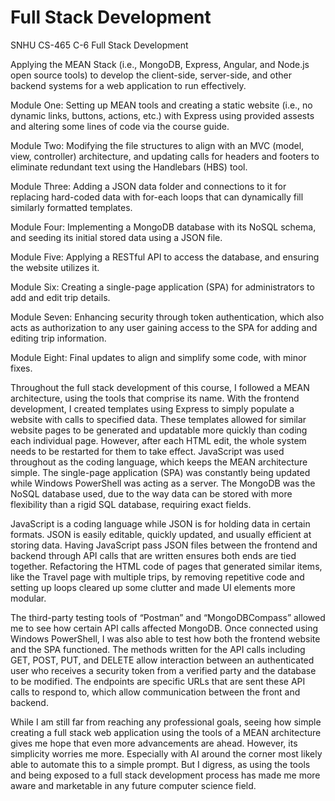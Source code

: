 # Full Stack Development
SNHU CS-465 C-6 Full Stack Development

Applying the MEAN Stack (i.e., MongoDB, Express, Angular, and Node.js open source tools) to develop the client-side, server-side, and other backend systems for a web application to run effectively.

Module One: Setting up MEAN tools and creating a static website (i.e., no dynamic links, buttons, actions, etc.) with Express using provided assests and altering some lines of code via the course guide.

Module Two: Modifying the file structures to align with an MVC (model, view, controller) architecture, and updating calls for headers and footers to eliminate redundant text using the Handlebars (HBS) tool.

Module Three: Adding a JSON data folder and connections to it for replacing hard-coded data with for-each loops that can dynamically fill similarly formatted templates.

Module Four: Implementing a MongoDB database with its NoSQL schema, and seeding its initial stored data using a JSON file.

Module Five: Applying a RESTful API to access the database, and ensuring the website utilizes it.

Module Six: Creating a single-page application (SPA) for administrators to add and edit trip details.

Module Seven: Enhancing security through token authentication, which also acts as authorization to any user gaining access to the SPA for adding and editing trip information.

Module Eight: Final updates to align and simplify some code, with minor fixes.

Throughout the full stack development of this course, I followed a MEAN architecture, using  the tools that comprise its name. With the frontend development, I created templates using Express to simply populate a website with calls to specified data. These templates allowed for similar website pages to be generated and updatable more quickly than coding each individual page. However, after each HTML edit, the whole system needs to be restarted for them to take effect. JavaScript was used throughout as the coding language, which keeps the MEAN architecture simple. The single-page application (SPA) was constantly being updated while Windows PowerShell was acting as a server. The MongoDB was the NoSQL database used, due to the way data can be stored with more flexibility than a rigid SQL database, requiring exact fields.

JavaScript is a coding language while JSON is for holding data in certain formats. JSON is easily editable, quickly updated, and usually efficient at storing data. Having JavaScript pass JSON files between the frontend and backend through API calls that are written ensures both ends are tied together. Refactoring the HTML code of pages that generated similar items, like the Travel page with multiple trips, by removing repetitive code and setting up loops cleared up some clutter and made UI elements more modular. 

The third-party testing tools of “Postman” and “MongoDBCompass” allowed me to see how certain API calls affected MongoDB. Once connected using Windows PowerShell, I was also able to test how both the frontend website and the SPA functioned. The methods written for the API calls including GET, POST, PUT, and DELETE allow interaction between an authenticated user who receives a security token from a verified party and the database to be modified. The endpoints are specific URLs that are sent these API calls to respond to, which allow communication between the front and backend.

While I am still far from reaching any professional goals, seeing how simple creating a full stack web application using the tools of a MEAN architecture gives me hope that even more advancements are ahead. However, its simplicity worries me more. Especially with AI around the corner most likely able to automate this to a simple prompt. But I digress, as using the tools and being exposed to a full stack development process has made me more aware and marketable in any future computer science field.
